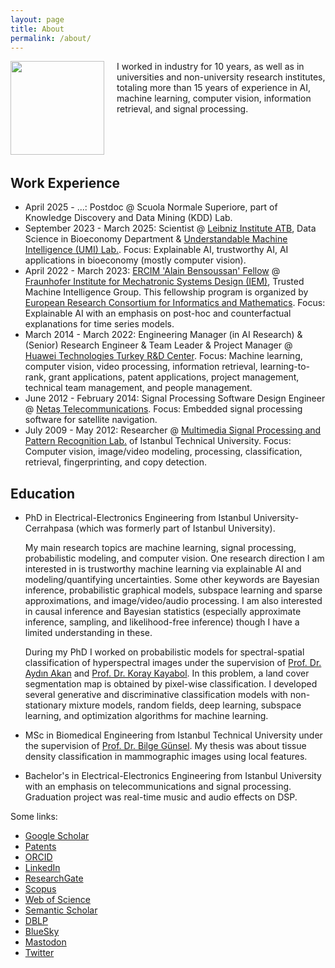 ```yaml
---
layout: page
title: About
permalink: /about/
---
```


<img style="float: left; margin-right: 20px;" src="../sezer.jpg" width="150" />

I worked in industry for 10 years, as well as in universities and non-university research institutes, totaling more than 15 years of experience in AI, machine learning, computer vision, information retrieval, and signal processing.
<br>
<br>
<br>
<br>
<br>

## Work Experience
- April 2025 - ...: Postdoc @ Scuola Normale Superiore, part of Knowledge Discovery and Data Mining (KDD) Lab.
- September 2023 - March 2025: Scientist @ [Leibniz Institute ATB](https://atb-potsdam.de/), Data Science in Bioeconomy Department &  [Understandable Machine Intelligence (UMI) Lab.](https://twitter.com/UMI_Lab_AI). Focus: Explainable AI, trustworthy AI, AI applications in bioeconomy (mostly computer vision).
- April 2022 - March 2023: [ERCIM 'Alain Bensoussan' Fellow](https://fellowship.ercim.eu) @ [Fraunhofer Institute for Mechatronic Systems Design (IEM)](https://www.iem.fraunhofer.de), Trusted Machine Intelligence Group. This fellowship program is organized by [European Research Consortium for Informatics and Mathematics](https://www.ercim.eu/). Focus: Explainable AI with an emphasis on post-hoc and counterfactual explanations for time series models.
- March 2014 - March 2022: Engineering Manager (in AI Research) & (Senior) Research Engineer & Team Leader & Project Manager @ [Huawei Technologies Turkey R&D Center](https://www.huawei.com/en/). Focus: Machine learning, computer vision, video processing, information retrieval, learning-to-rank, grant applications, patent applications, project management, technical team management, and people management.
- June 2012 - February 2014: Signal Processing Software Design Engineer @ [Netaş Telecommunications](https://netas.com.tr). Focus: Embedded signal processing software for satellite navigation.
- July 2009 - May 2012: Researcher @ [Multimedia Signal Processing and Pattern Recognition Lab.](http://www.mspr.itu.edu.tr) of Istanbul Technical University. Focus: Computer vision, image/video modeling, processing, classification, retrieval, fingerprinting, and copy detection.

## Education

- PhD in Electrical-Electronics Engineering from Istanbul University-Cerrahpasa (which was formerly part of Istanbul University).

    My main research topics are machine learning, signal processing, probabilistic modeling, and computer vision. One research direction I am interested in is trustworthy machine learning via explainable AI and modeling/quantifying uncertainties. Some other keywords are Bayesian inference, probabilistic graphical models, subspace learning and sparse approximations, and image/video/audio processing. I am also interested in causal inference and Bayesian statistics (especially approximate inference, sampling, and likelihood-free inference) though I have a limited understanding in these.

    During my PhD I worked on probabilistic models for spectral-spatial classification of hyperspectral images under the supervision of [Prof. Dr. Aydın Akan](https://scholar.google.com.tr/citations?user=WSG0eK4AAAAJ&hl=en) and [Prof. Dr. Koray Kayabol](https://scholar.google.com.tr/citations?user=lIuXJKEAAAAJ&hl=en). In this problem, a land cover segmentation map is obtained by pixel-wise classification. I developed several generative and discriminative classification models with non-stationary mixture models, random fields, deep learning, subspace learning, and optimization algorithms for machine learning.

- MSc in Biomedical Engineering from Istanbul Technical University under the supervision of [Prof. Dr. Bilge Günsel](https://scholar.google.com.tr/citations?user=ZxQ_Pm8AAAAJ&hl=en). My thesis was about tissue density classification in mammographic images using local features.

- Bachelor's in Electrical-Electronics Engineering from Istanbul University with an emphasis on telecommunications and signal processing. Graduation project was real-time music and audio effects on DSP.

Some links:
- [Google Scholar](https://scholar.google.com/citations?user=srwGJWcAAAAJ)
- [Patents](https://patents.google.com/?inventor=sezer+kutluk)
- [ORCID](https://orcid.org/0000-0002-3048-5526)
- [LinkedIn](https://www.linkedin.com/in/sezerkutluk)
- [ResearchGate](https://www.researchgate.net/profile/Sezer_Kutluk)
- [Scopus](https://www.scopus.com/authid/detail.uri?authorId=36915186900)
- [Web of Science](https://www.webofscience.com/wos/author/record/783641)
- [Semantic Scholar](https://www.semanticscholar.org/author/Sezer-Kutluk/2684370)
- [DBLP](https://dblp.org/pid/05/10845.html)
- [BlueSky](https://bsky.app/profile/sezerkutluk.bsky.social)
- [Mastodon](https://mastodon.online/@sezer)
- [Twitter](https://twitter.com/sezerkutluk)

<!---
This is the base Jekyll theme. You can find out more info about customizing your Jekyll theme, as well as basic Jekyll usage documentation at [jekyllrb.com](https://jekyllrb.com/)

You can find the source code for the Jekyll new theme at:
{% include icon-github.html username="jekyll" %} /
[minima](https://github.com/jekyll/minima)

You can find the source code for Jekyll at
{% include icon-github.html username="jekyll" %} /
[jekyll](https://github.com/jekyll/jekyll)
--->

